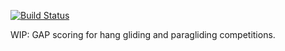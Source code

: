 [![Build Status](https://travis-ci.org/BlockScope/haskell-flight-gap.svg)](https://travis-ci.org/BlockScope/haskell-flight-gap)

WIP: GAP scoring for hang gliding and paragliding competitions.
